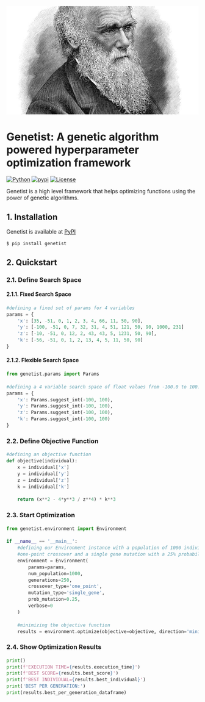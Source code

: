 ![alt text](https://github.com/unaiLopez/darwin/blob/master/doc/images/darwin.jpg?raw=true)

# Genetist: A genetic algorithm powered hyperparameter optimization framework
[![Python](https://img.shields.io/badge/python-3.6%20%7C%203.7%20%7C%203.8%20%7C%203.9%20%7C%203.10-blue)](https://www.python.org)
[![pypi](https://img.shields.io/pypi/v/genetist.svg)](https://pypi.python.org/pypi/genetist)
[![License](https://img.shields.io/badge/License-MIT-blue.svg)](https://opensource.org/licenses/MIT)

Genetist is a high level framework that helps optimizing functions using the power of genetic algorithms.

## 1. Installation
Genetist is available at [PyPI](https://pypi.org/project/genetist/)
```
$ pip install genetist
```
## 2. Quickstart
### 2.1. Define Search Space
#### 2.1.1. Fixed Search Space
```python
#defining a fixed set of params for 4 variables
params = {
    'x': [35, -51, 0, 1, 2, 3, 4, 66, 11, 50, 90],
    'y': [-100, -51, 0, 7, 32, 31, 4, 51, 121, 50, 90, 1000, 231]
    'z': [-10, -51, 0, 12, 2, 43, 43, 5, 1231, 50, 90],
    'k': [-56, -51, 0, 1, 2, 13, 4, 5, 11, 50, 90]
}
```
#### 2.1.2. Flexible Search Space
```python
from genetist.params import Params

#defining a 4 variable search space of float values from -100.0 to 100.0
params = {
    'x': Params.suggest_int(-100, 100),
    'y': Params.suggest_int(-100, 100),
    'z': Params.suggest_int(-100, 100),
    'k': Params.suggest_int(-100, 100)
}
```
### 2.2. Define Objective Function
```python
#defining an objective function
def objective(individual):
    x = individual['x']
    y = individual['y']
    z = individual['z']
    k = individual['k']
    
    return (x**2 - 4*y**3 / z**4) * k**3
```
### 2.3. Start Optimization
```python
from genetist.environment import Environment

if __name__ == '__main__':
    #defining our Environment instance with a population of 1000 individuals, 250 generation, 
    #one-point crossover and a single gene mutation with a 25% probability of mutation
    environment = Environment(
        params=params,
        num_population=1000,
        generations=250,
        crossover_type='one_point',
        mutation_type='single_gene',
        prob_mutation=0.25,
        verbose=0
    )

    #minimizing the objective function
    results = environment.optimize(objective=objective, direction='minimize')
```
### 2.4. Show Optimization  Results
```python
print()
print(f'EXECUTION TIME={results.execution_time}')
print(f'BEST SCORE={results.best_score}')
print(f'BEST INDIVIDUAL={results.best_individual}')
print('BEST PER GENERATION:')
print(results.best_per_generation_dataframe)
```